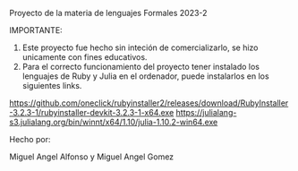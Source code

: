 Proyecto de la materia de lenguajes Formales 2023-2

IMPORTANTE: 

1. Este proyecto fue hecho sin inteción de comercializarlo, se hizo unicamente con fines educativos.
2. Para el correcto funcionamiento del proyecto tener instalado los lenguajes de Ruby y Julia en el ordenador, puede instalarlos en los siguientes links.

https://github.com/oneclick/rubyinstaller2/releases/download/RubyInstaller-3.2.3-1/rubyinstaller-devkit-3.2.3-1-x64.exe
https://julialang-s3.julialang.org/bin/winnt/x64/1.10/julia-1.10.2-win64.exe

Hecho por:

Miguel Angel Alfonso y
Miguel Angel Gomez
